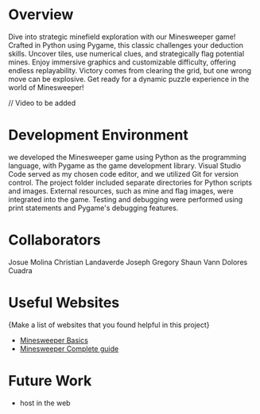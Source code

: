 # Overview

Dive into strategic minefield exploration with our Minesweeper game! Crafted in Python using Pygame, this classic challenges your deduction skills. Uncover tiles, use numerical clues, and strategically flag potential mines. Enjoy immersive graphics and customizable difficulty, offering endless replayability. Victory comes from clearing the grid, but one wrong move can be explosive. Get ready for a dynamic puzzle experience in the world of Minesweeper!

// Video to be added 

# Development Environment
we developed the Minesweeper game using Python as the programming language, with Pygame as the game development library. Visual Studio Code served as my chosen code editor, and we utilized Git for version control. The project folder included separate directories for Python scripts and images. External resources, such as mine and flag images, were integrated into the game. Testing and debugging were performed using print statements and Pygame's debugging features.

# Collaborators

Josue Molina
Christian Landaverde 
Joseph Gregory
Shaun Vann
Dolores Cuadra


# Useful Websites

{Make a list of websites that you found helpful in this project}
* [Minesweeper Basics](https://minesweepergame.com/strategy/how-to-play-minesweeper.php)
* [Minesweeper Complete guide](https://www.pygame.org/project/3555)

# Future Work

* host in the web
